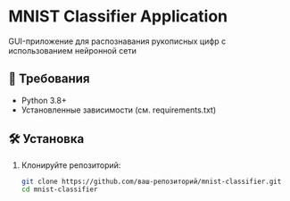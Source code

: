 # MNIST Classifier Application

GUI-приложение для распознавания рукописных цифр с использованием нейронной сети

## 📌 Требования

- Python 3.8+
- Установленные зависимости (см. requirements.txt)

## 🛠 Установка

1. Клонируйте репозиторий:
   ```bash
   git clone https://github.com/ваш-репозиторий/mnist-classifier.git
   cd mnist-classifier
